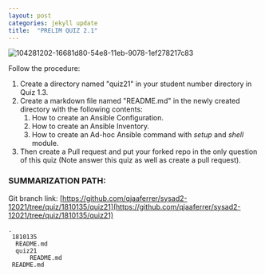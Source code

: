 ```yaml
---
layout: post
categories: jekyll update
title:  "PRELIM QUIZ 2.1"
---
```


![104281202-16681d80-54e8-11eb-9078-1ef278217c83](https://user-images.githubusercontent.com/75325962/104575255-ea889b80-5691-11eb-9cff-aff07244d103.png)

Follow the procedure:
1. Create a directory named "quiz21" in your student number directory in Quiz 1.3.
2. Create a markdown file named "README.md" in the newly created directory with the following contents:
    1. How to create an Ansible Configuration.
    2. How to create an Ansible Inventory.
    3. How to create an Ad-hoc Ansible command with *setup* and *shell* module.
3. Then create a Pull request and put your forked repo in the only question of this quiz (Note answer this quiz as well as create a pull request).

### SUMMARIZATION PATH:

Git branch link: [https://github.com/qjaaferrer/sysad2-12021/tree/quiz/1810135/quiz21](https://github.com/qjaaferrer/sysad2-12021/tree/quiz/1810135/quiz21)

```
.
 1810135
  README.md
  quiz21
      README.md
 README.md
```
